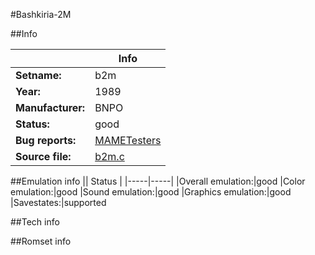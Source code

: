 #Bashkiria-2M

##Info

||Info|
|-----|-----|
|**Setname:**|b2m
|**Year:**|1989
|**Manufacturer:**|BNPO
|**Status:**|good
|**Bug reports:**|[MAMETesters](http://mametesters.org/view_all_set.php?type=1&temporary=y&search=b2m.c)
|**Source file:**|[b2m.c](https://github.com/mamedev/mame/blob/master/src/mess/drivers/b2m.c)

##Emulation info
|| Status |
|-----|-----|
|Overall emulation:|good
|Color emulation:|good
|Sound emulation:|good
|Graphics emulation:|good
|Savestates:|supported

##Tech info

##Romset info

<!--- START OF EDITED COMMENT DO NOT TOUCH TEXT ABOVE-->
